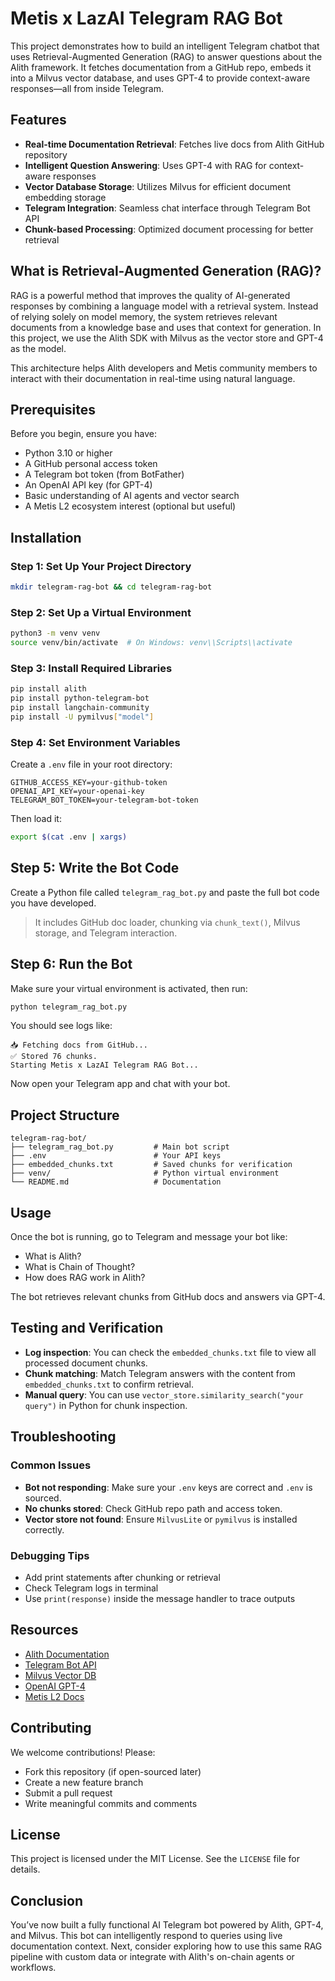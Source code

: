 # Metis x LazAI Telegram RAG Bot

This project demonstrates how to build an intelligent Telegram chatbot that uses Retrieval-Augmented Generation (RAG) to answer questions about the Alith framework. It fetches documentation from a GitHub repo, embeds it into a Milvus vector database, and uses GPT-4 to provide context-aware responses—all from inside Telegram.

## Features

- **Real-time Documentation Retrieval**: Fetches live docs from Alith GitHub repository  
- **Intelligent Question Answering**: Uses GPT-4 with RAG for context-aware responses  
- **Vector Database Storage**: Utilizes Milvus for efficient document embedding storage  
- **Telegram Integration**: Seamless chat interface through Telegram Bot API  
- **Chunk-based Processing**: Optimized document processing for better retrieval  

## What is Retrieval-Augmented Generation (RAG)?

RAG is a powerful method that improves the quality of AI-generated responses by combining a language model with a retrieval system. Instead of relying solely on model memory, the system retrieves relevant documents from a knowledge base and uses that context for generation. In this project, we use the Alith SDK with Milvus as the vector store and GPT-4 as the model.

This architecture helps Alith developers and Metis community members to interact with their documentation in real-time using natural language.

## Prerequisites

Before you begin, ensure you have:

- Python 3.10 or higher
- A GitHub personal access token
- A Telegram bot token (from BotFather)
- An OpenAI API key (for GPT-4)
- Basic understanding of AI agents and vector search
- A Metis L2 ecosystem interest (optional but useful)

## Installation

### Step 1: Set Up Your Project Directory

```bash
mkdir telegram-rag-bot && cd telegram-rag-bot
```

### Step 2: Set Up a Virtual Environment

```bash
python3 -m venv venv
source venv/bin/activate  # On Windows: venv\\Scripts\\activate
```

### Step 3: Install Required Libraries

```bash
pip install alith
pip install python-telegram-bot
pip install langchain-community
pip install -U pymilvus["model"]
```

### Step 4: Set Environment Variables

Create a `.env` file in your root directory:

```env
GITHUB_ACCESS_KEY=your-github-token
OPENAI_API_KEY=your-openai-key
TELEGRAM_BOT_TOKEN=your-telegram-bot-token
```

Then load it:

```bash
export $(cat .env | xargs)
```

## Step 5: Write the Bot Code

Create a Python file called `telegram_rag_bot.py` and paste the full bot code you have developed.

> It includes GitHub doc loader, chunking via `chunk_text()`, Milvus storage, and Telegram interaction.

## Step 6: Run the Bot

Make sure your virtual environment is activated, then run:

```bash
python telegram_rag_bot.py
```

You should see logs like:

```
📥 Fetching docs from GitHub...
✅ Stored 76 chunks.
Starting Metis x LazAI Telegram RAG Bot...
```

Now open your Telegram app and chat with your bot.

## Project Structure

```
telegram-rag-bot/
├── telegram_rag_bot.py         # Main bot script
├── .env                        # Your API keys
├── embedded_chunks.txt         # Saved chunks for verification
├── venv/                       # Python virtual environment
└── README.md                   # Documentation
```

## Usage

Once the bot is running, go to Telegram and message your bot like:

- What is Alith?
- What is Chain of Thought?
- How does RAG work in Alith?

The bot retrieves relevant chunks from GitHub docs and answers via GPT-4.

## Testing and Verification

- **Log inspection**: You can check the `embedded_chunks.txt` file to view all processed document chunks.
- **Chunk matching**: Match Telegram answers with the content from `embedded_chunks.txt` to confirm retrieval.
- **Manual query**: You can use `vector_store.similarity_search("your query")` in Python for chunk inspection.

## Troubleshooting

### Common Issues

- **Bot not responding**: Make sure your `.env` keys are correct and `.env` is sourced.
- **No chunks stored**: Check GitHub repo path and access token.
- **Vector store not found**: Ensure `MilvusLite` or `pymilvus` is installed correctly.

### Debugging Tips

- Add print statements after chunking or retrieval
- Check Telegram logs in terminal
- Use `print(response)` inside the message handler to trace outputs

## Resources

- [Alith Documentation](https://alith.lazai.network/docs)
- [Telegram Bot API](https://core.telegram.org/bots/api)
- [Milvus Vector DB](https://milvus.io/)
- [OpenAI GPT-4](https://platform.openai.com/)
- [Metis L2 Docs](https://docs.metis.io)

## Contributing

We welcome contributions! Please:

- Fork this repository (if open-sourced later)
- Create a new feature branch
- Submit a pull request
- Write meaningful commits and comments

## License

This project is licensed under the MIT License. See the `LICENSE` file for details.

## Conclusion

You’ve now built a fully functional AI Telegram bot powered by Alith, GPT-4, and Milvus. This bot can intelligently respond to queries using live documentation context. Next, consider exploring how to use this same RAG pipeline with custom data or integrate with Alith's on-chain agents or workflows.
